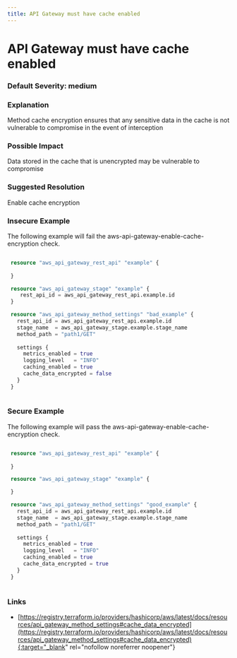 ```yaml
---
title: API Gateway must have cache enabled
---
```


# API Gateway must have cache enabled

### Default Severity: <span class="severity medium">medium</span>

### Explanation

Method cache encryption ensures that any sensitive data in the cache is not vulnerable to compromise in the event of interception

### Possible Impact
Data stored in the cache that is unencrypted may be vulnerable to compromise

### Suggested Resolution
Enable cache encryption


### Insecure Example

The following example will fail the aws-api-gateway-enable-cache-encryption check.
```terraform

 resource "aws_api_gateway_rest_api" "example" {
	
 }

 resource "aws_api_gateway_stage" "example" {
	rest_api_id = aws_api_gateway_rest_api.example.id
 }

 resource "aws_api_gateway_method_settings" "bad_example" {
   rest_api_id = aws_api_gateway_rest_api.example.id
   stage_name  = aws_api_gateway_stage.example.stage_name
   method_path = "path1/GET"
 
   settings {
     metrics_enabled = true
     logging_level   = "INFO"
     caching_enabled = true
     cache_data_encrypted = false
   }
 }
 
```



### Secure Example

The following example will pass the aws-api-gateway-enable-cache-encryption check.
```terraform

 resource "aws_api_gateway_rest_api" "example" {
	
 }

 resource "aws_api_gateway_stage" "example" {

 }

 resource "aws_api_gateway_method_settings" "good_example" {
   rest_api_id = aws_api_gateway_rest_api.example.id
   stage_name  = aws_api_gateway_stage.example.stage_name
   method_path = "path1/GET"
 
   settings {
     metrics_enabled = true
     logging_level   = "INFO"
     caching_enabled = true
     cache_data_encrypted = true
   }
 }
 
```



### Links


- [https://registry.terraform.io/providers/hashicorp/aws/latest/docs/resources/api_gateway_method_settings#cache_data_encrypted](https://registry.terraform.io/providers/hashicorp/aws/latest/docs/resources/api_gateway_method_settings#cache_data_encrypted){:target="_blank" rel="nofollow noreferrer noopener"}



